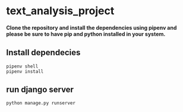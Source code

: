 # text_analysis_project

#### Clone the repository and install the dependencies using pipenv and please be sure to have pip and python installed in your system.
## Install dependecies
```
pipenv shell
pipenv install
```

## run django server
```
python manage.py runserver
```
